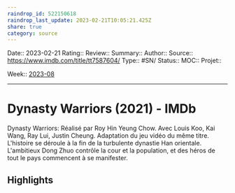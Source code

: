 ```yaml
---
raindrop_id: 522150618
raindrop_last_update: 2023-02-21T10:05:21.425Z
share: true
category: source
---
```


Date:: 2023-02-21
Rating::
Review:: 
Summary:: 
Author::
Source:: https://www.imdb.com/title/tt7587604/
Type:: #SN/
Status:: 
MOC::
Projet:: 

Week:: [2023-08](2023-08.md)

***
# Dynasty Warriors (2021) - IMDb

Dynasty Warriors: Réalisé par Roy Hin Yeung Chow. Avec Louis Koo, Kai Wang, Ray Lui, Justin Cheung. Adaptation du jeu vidéo du même titre. L'histoire se déroule à la fin de la turbulente dynastie Han orientale. L'ambitieux Dong Zhuo contrôle la cour et la population, et des héros de tout le pays commencent à se manifester.

## Highlights

